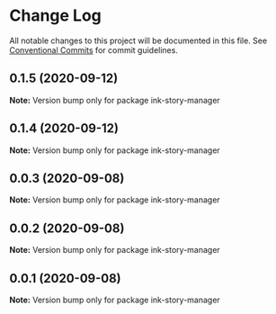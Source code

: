 # Change Log

All notable changes to this project will be documented in this file.
See [Conventional Commits](https://conventionalcommits.org) for commit guidelines.

## 0.1.5 (2020-09-12)

**Note:** Version bump only for package ink-story-manager





## 0.1.4 (2020-09-12)

**Note:** Version bump only for package ink-story-manager





## 0.0.3 (2020-09-08)

**Note:** Version bump only for package ink-story-manager





## 0.0.2 (2020-09-08)

**Note:** Version bump only for package ink-story-manager





## 0.0.1 (2020-09-08)

**Note:** Version bump only for package ink-story-manager
